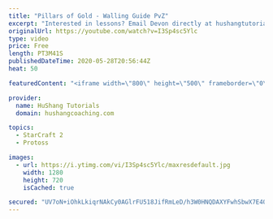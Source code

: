 ```yaml
---
title: "Pillars of Gold - Walling Guide PvZ"
excerpt: "Interested in lessons? Email Devon directly at hushangtutorials@outlook.com ------------------------------------------------------------------------------------------------------- Want to support HuShang Tutorials directly? Patreon is a website where you can contribute a monthly donation that will help"
originalUrl: https://youtube.com/watch?v=I3Sp4sc5Ylc
type: video
price: Free
length: PT3M41S
publishedDateTime: 2020-05-28T20:56:44Z
heat: 50

featuredContent: "<iframe width=\"800\" height=\"500\" frameborder=\"0\" src=\"https://www.youtube.com/embed/I3Sp4sc5Ylc\" allow=\"accelerometer; autoplay; encrypted-media; gyroscope; picture-in-picture\" allowfullscreen></iframe>"

provider:
  name: HuShang Tutorials
  domain: hushangcoaching.com

topics:
  - StarCraft 2
  - Protoss

images:
  - url: https://i.ytimg.com/vi/I3Sp4sc5Ylc/maxresdefault.jpg
    width: 1280
    height: 720
    isCached: true

secured: "UV7oN+iOhkLkiqrNAkCy0AGlrFU518JifRmLeD/h3W0HNQDAXYFwhSbwX7E4QcAt2Vv8kTo+jR9Hhcym/5wIhzovINN+ctKh8kErLVkVmsS2mBSThZ0HT/LOspdxMg5rWavr7rix0t7p3SzbGNWWkeSJQBExTElBJIQN5yjwgd2jdosD621jRZfGG9PWpeGk5jKuGYbfKkQckgr8m0PhLFyfa4KQUgjILslt3Z0YibDwuZ9R1wu8RcOgAJaj2CdLTU62pzkV+3dybwor5idHN/dU5OWpVjS9wyLD8rbZBuVJo+OuCcYyR58olOCZkjSQvXpNwFBcQ8oBL/Zfr8E34KrFWYyAhRE+m2rzYeGPwTn7QWpFEMOZS7BqsXCNKHwm6yFW0i5IvwSQ/7wK43DQfVE64cCSAqxa8YdUmN7jLaY=;jqKNAnPEqHI0CeBBD9MyLw=="
---
```


